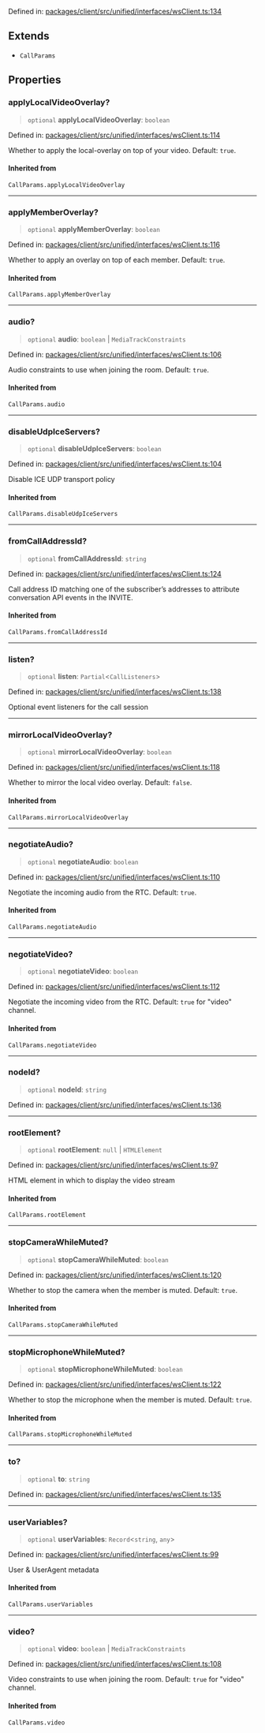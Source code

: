 Defined in: [packages/client/src/unified/interfaces/wsClient.ts:134](https://github.com/signalwire/signalwire-js/blob/52fa77b6c8db68f4c99b30b3776f45a4309e15bf/packages/client/src/unified/interfaces/wsClient.ts#L134)

## Extends

- `CallParams`

## Properties

### applyLocalVideoOverlay?

> `optional` **applyLocalVideoOverlay**: `boolean`

Defined in: [packages/client/src/unified/interfaces/wsClient.ts:114](https://github.com/signalwire/signalwire-js/blob/52fa77b6c8db68f4c99b30b3776f45a4309e15bf/packages/client/src/unified/interfaces/wsClient.ts#L114)

Whether to apply the local-overlay on top of your video. Default: `true`.

#### Inherited from

`CallParams.applyLocalVideoOverlay`

***

### applyMemberOverlay?

> `optional` **applyMemberOverlay**: `boolean`

Defined in: [packages/client/src/unified/interfaces/wsClient.ts:116](https://github.com/signalwire/signalwire-js/blob/52fa77b6c8db68f4c99b30b3776f45a4309e15bf/packages/client/src/unified/interfaces/wsClient.ts#L116)

Whether to apply an overlay on top of each member. Default: `true`.

#### Inherited from

`CallParams.applyMemberOverlay`

***

### audio?

> `optional` **audio**: `boolean` \| `MediaTrackConstraints`

Defined in: [packages/client/src/unified/interfaces/wsClient.ts:106](https://github.com/signalwire/signalwire-js/blob/52fa77b6c8db68f4c99b30b3776f45a4309e15bf/packages/client/src/unified/interfaces/wsClient.ts#L106)

Audio constraints to use when joining the room. Default: `true`.

#### Inherited from

`CallParams.audio`

***

### disableUdpIceServers?

> `optional` **disableUdpIceServers**: `boolean`

Defined in: [packages/client/src/unified/interfaces/wsClient.ts:104](https://github.com/signalwire/signalwire-js/blob/52fa77b6c8db68f4c99b30b3776f45a4309e15bf/packages/client/src/unified/interfaces/wsClient.ts#L104)

Disable ICE UDP transport policy

#### Inherited from

`CallParams.disableUdpIceServers`

***

### fromCallAddressId?

> `optional` **fromCallAddressId**: `string`

Defined in: [packages/client/src/unified/interfaces/wsClient.ts:124](https://github.com/signalwire/signalwire-js/blob/52fa77b6c8db68f4c99b30b3776f45a4309e15bf/packages/client/src/unified/interfaces/wsClient.ts#L124)

Call address ID matching one of the subscriber’s addresses to attribute conversation API events in the INVITE.

#### Inherited from

`CallParams.fromCallAddressId`

***

### listen?

> `optional` **listen**: `Partial`\<`CallListeners`\>

Defined in: [packages/client/src/unified/interfaces/wsClient.ts:138](https://github.com/signalwire/signalwire-js/blob/52fa77b6c8db68f4c99b30b3776f45a4309e15bf/packages/client/src/unified/interfaces/wsClient.ts#L138)

Optional event listeners for the call session

***

### mirrorLocalVideoOverlay?

> `optional` **mirrorLocalVideoOverlay**: `boolean`

Defined in: [packages/client/src/unified/interfaces/wsClient.ts:118](https://github.com/signalwire/signalwire-js/blob/52fa77b6c8db68f4c99b30b3776f45a4309e15bf/packages/client/src/unified/interfaces/wsClient.ts#L118)

Whether to mirror the local video overlay. Default: `false`.

#### Inherited from

`CallParams.mirrorLocalVideoOverlay`

***

### negotiateAudio?

> `optional` **negotiateAudio**: `boolean`

Defined in: [packages/client/src/unified/interfaces/wsClient.ts:110](https://github.com/signalwire/signalwire-js/blob/52fa77b6c8db68f4c99b30b3776f45a4309e15bf/packages/client/src/unified/interfaces/wsClient.ts#L110)

Negotiate the incoming audio from the RTC. Default: `true`.

#### Inherited from

`CallParams.negotiateAudio`

***

### negotiateVideo?

> `optional` **negotiateVideo**: `boolean`

Defined in: [packages/client/src/unified/interfaces/wsClient.ts:112](https://github.com/signalwire/signalwire-js/blob/52fa77b6c8db68f4c99b30b3776f45a4309e15bf/packages/client/src/unified/interfaces/wsClient.ts#L112)

Negotiate the incoming video from the RTC. Default: `true` for "video" channel.

#### Inherited from

`CallParams.negotiateVideo`

***

### nodeId?

> `optional` **nodeId**: `string`

Defined in: [packages/client/src/unified/interfaces/wsClient.ts:136](https://github.com/signalwire/signalwire-js/blob/52fa77b6c8db68f4c99b30b3776f45a4309e15bf/packages/client/src/unified/interfaces/wsClient.ts#L136)

***

### rootElement?

> `optional` **rootElement**: `null` \| `HTMLElement`

Defined in: [packages/client/src/unified/interfaces/wsClient.ts:97](https://github.com/signalwire/signalwire-js/blob/52fa77b6c8db68f4c99b30b3776f45a4309e15bf/packages/client/src/unified/interfaces/wsClient.ts#L97)

HTML element in which to display the video stream

#### Inherited from

`CallParams.rootElement`

***

### stopCameraWhileMuted?

> `optional` **stopCameraWhileMuted**: `boolean`

Defined in: [packages/client/src/unified/interfaces/wsClient.ts:120](https://github.com/signalwire/signalwire-js/blob/52fa77b6c8db68f4c99b30b3776f45a4309e15bf/packages/client/src/unified/interfaces/wsClient.ts#L120)

Whether to stop the camera when the member is muted. Default: `true`.

#### Inherited from

`CallParams.stopCameraWhileMuted`

***

### stopMicrophoneWhileMuted?

> `optional` **stopMicrophoneWhileMuted**: `boolean`

Defined in: [packages/client/src/unified/interfaces/wsClient.ts:122](https://github.com/signalwire/signalwire-js/blob/52fa77b6c8db68f4c99b30b3776f45a4309e15bf/packages/client/src/unified/interfaces/wsClient.ts#L122)

Whether to stop the microphone when the member is muted. Default: `true`.

#### Inherited from

`CallParams.stopMicrophoneWhileMuted`

***

### to?

> `optional` **to**: `string`

Defined in: [packages/client/src/unified/interfaces/wsClient.ts:135](https://github.com/signalwire/signalwire-js/blob/52fa77b6c8db68f4c99b30b3776f45a4309e15bf/packages/client/src/unified/interfaces/wsClient.ts#L135)

***

### userVariables?

> `optional` **userVariables**: `Record`\<`string`, `any`\>

Defined in: [packages/client/src/unified/interfaces/wsClient.ts:99](https://github.com/signalwire/signalwire-js/blob/52fa77b6c8db68f4c99b30b3776f45a4309e15bf/packages/client/src/unified/interfaces/wsClient.ts#L99)

User & UserAgent metadata

#### Inherited from

`CallParams.userVariables`

***

### video?

> `optional` **video**: `boolean` \| `MediaTrackConstraints`

Defined in: [packages/client/src/unified/interfaces/wsClient.ts:108](https://github.com/signalwire/signalwire-js/blob/52fa77b6c8db68f4c99b30b3776f45a4309e15bf/packages/client/src/unified/interfaces/wsClient.ts#L108)

Video constraints to use when joining the room. Default: `true` for "video" channel.

#### Inherited from

`CallParams.video`
